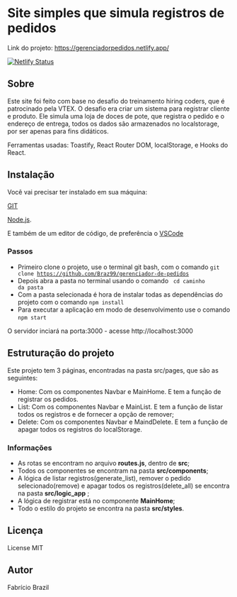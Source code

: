 # Site simples que simula registros de pedidos
Link do projeto: https://gerenciadorpedidos.netlify.app/

[![Netlify Status](https://api.netlify.com/api/v1/badges/45247886-24a7-480a-ac78-d92b37a41266/deploy-status)](https://gerenciadorpedidos.netlify.app/)

## Sobre
Este site foi feito com base no desafio do treinamento hiring coders, que é patrocinado pela VTEX. O desafio era criar um sistema para registrar cliente e produto. 
Ele simula uma loja de doces de pote, que registra o pedido e o endereço de entrega, todos os dados são armazenados no localstorage, por ser apenas para fins didáticos. 

Ferramentas usadas: Toastify, React Router DOM, localStorage, e Hooks do React.



## Instalação
Você vai precisar ter instalado em sua máquina:

[GIT](https://git-scm.com)

[Node.js](https://nodejs.org/en/). 

E também de um editor de código, de preferência o [VSCode](https://code.visualstudio.com/)

### Passos

- Primeiro clone o projeto, use o terminal git bash, com o comando <code>git clone https://github.com/Braz99/gerenciador-de-pedidos</code>
- Depois abra a pasta no terminal usando o comando <code> cd caminho da pasta</code>
- Com a pasta selecionada é hora de instalar todas as dependências do projeto com o comando <code>npm install</code>
- Para executar a aplicação em modo de desenvolvimento use o comando <code>npm start</code>

 O servidor inciará na porta:3000 - acesse http://localhost:3000
 
 ## Estruturação do projeto
 
 Este projeto tem 3 páginas, encontradas na pasta src/pages, que são as seguintes: 
 
 - Home: Com os componentes Navbar e MainHome. E tem a função de registrar os pedidos.
 - List: Com os componentes Navbar e MainList. E tem a função de listar todos os registros e de fornecer a opção de remover;
 - Delete: Com os componentes Navbar e MaindDelete. E tem a função de apagar todos os registros do localStorage.

### Informações 
- As rotas se encontram no arquivo __routes.js__, dentro de __src__;
- Todos os componentes se encontram na pasta __src/components__;
- A lógica de listar registros(generate_list), remover o pedido selecionado(remove) e apagar todos os registros(delete_all) se encontra na pasta __src/logic_app__ ;
- A lógica de registrar está no componente __MainHome__;
- Todo o estilo do projeto se encontra na pasta __src/styles__.

## Licença 
License MIT

## Autor 
Fabrício Brazil
